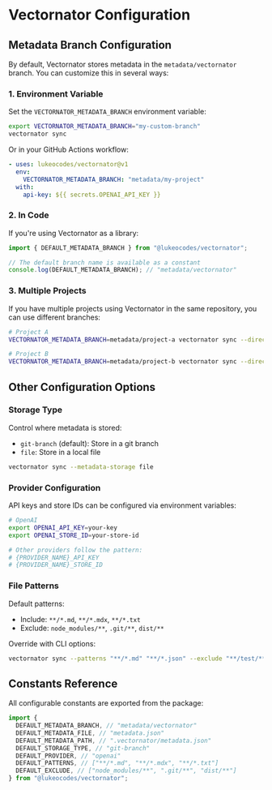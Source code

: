 # Vectornator Configuration

## Metadata Branch Configuration

By default, Vectornator stores metadata in the `metadata/vectornator` branch. You can customize this in several ways:

### 1. Environment Variable

Set the `VECTORNATOR_METADATA_BRANCH` environment variable:

```bash
export VECTORNATOR_METADATA_BRANCH="my-custom-branch"
vectornator sync
```

Or in your GitHub Actions workflow:

```yaml
- uses: lukeocodes/vectornator@v1
  env:
    VECTORNATOR_METADATA_BRANCH: "metadata/my-project"
  with:
    api-key: ${{ secrets.OPENAI_API_KEY }}
```

### 2. In Code

If you're using Vectornator as a library:

```typescript
import { DEFAULT_METADATA_BRANCH } from "@lukeocodes/vectornator";

// The default branch name is available as a constant
console.log(DEFAULT_METADATA_BRANCH); // "metadata/vectornator"
```

### 3. Multiple Projects

If you have multiple projects using Vectornator in the same repository, you can use different branches:

```bash
# Project A
VECTORNATOR_METADATA_BRANCH=metadata/project-a vectornator sync --directory project-a

# Project B
VECTORNATOR_METADATA_BRANCH=metadata/project-b vectornator sync --directory project-b
```

## Other Configuration Options

### Storage Type

Control where metadata is stored:

- `git-branch` (default): Store in a git branch
- `file`: Store in a local file

```bash
vectornator sync --metadata-storage file
```

### Provider Configuration

API keys and store IDs can be configured via environment variables:

```bash
# OpenAI
export OPENAI_API_KEY=your-key
export OPENAI_STORE_ID=your-store-id

# Other providers follow the pattern:
# {PROVIDER_NAME}_API_KEY
# {PROVIDER_NAME}_STORE_ID
```

### File Patterns

Default patterns:

- Include: `**/*.md`, `**/*.mdx`, `**/*.txt`
- Exclude: `node_modules/**`, `.git/**`, `dist/**`

Override with CLI options:

```bash
vectornator sync --patterns "**/*.md" "**/*.json" --exclude "**/test/**"
```

## Constants Reference

All configurable constants are exported from the package:

```typescript
import {
  DEFAULT_METADATA_BRANCH, // "metadata/vectornator"
  DEFAULT_METADATA_FILE, // "metadata.json"
  DEFAULT_METADATA_PATH, // ".vectornator/metadata.json"
  DEFAULT_STORAGE_TYPE, // "git-branch"
  DEFAULT_PROVIDER, // "openai"
  DEFAULT_PATTERNS, // ["**/*.md", "**/*.mdx", "**/*.txt"]
  DEFAULT_EXCLUDE, // ["node_modules/**", ".git/**", "dist/**"]
} from "@lukeocodes/vectornator";
```
